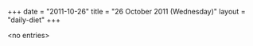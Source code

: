 +++
date = "2011-10-26"
title = "26 October 2011 (Wednesday)"
layout = "daily-diet"
+++


\<no entries\>

